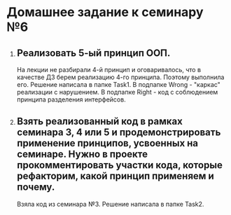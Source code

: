 # Домашнее задание к семинару №6 #
1. ## Реализовать 5-ый принцип ООП.
   На лекции не разбирали 4-й принцип и оговаривалось, что в качестве ДЗ берем реализацию 4-го принципа. Поэтому выполнила его. Решение написала в папке Task1. В подпапке Wrong - "каркас" реализации с нарушением. В подпапке Right - код с соблюдением принципа разделения интерфейсов.
2. ## Взять реализованный код в рамках семинара 3, 4 или 5 и продемонстрировать применение принципов, усвоенных на семинаре. Нужно в проекте прокомментировать участки кода, которые рефакторим, какой принцип применяем и почему.
   Взяла код из семинара №3. Решение написала в папке Task2. 
